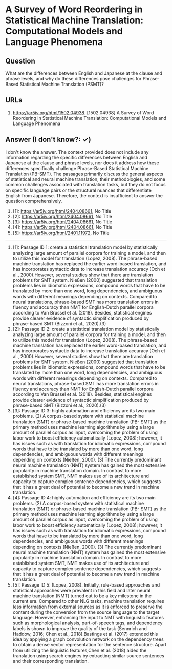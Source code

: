 # A Survey of Word Reordering in Statistical Machine Translation: Computational Models and Language Phenomena

## Question

What are the differences between English and Japanese at the clause and phrase levels, and why do these differences pose challenges for Phrase-Based Statistical Machine Translation (PSMT)?

## URLs

1. https://ar5iv.org/html/1502.04938. [1502.04938] A Survey of Word Reordering in Statistical Machine Translation: Computational Models and Language Phenomena

## Answer (I don't know?: ✓)

I don't know the answer. The context provided does not include any information regarding the specific differences between English and Japanese at the clause and phrase levels, nor does it address how these differences specifically challenge Phrase-Based Statistical Machine Translation (PB-SMT). The passages primarily discuss the general aspects of statistical and neural machine translation, their methodologies, and some common challenges associated with translation tasks, but they do not focus on specific language pairs or the structural nuances that differentiate English from Japanese. Therefore, the context is insufficient to answer the question comprehensively.

1. [1]:  https://ar5iv.org/html/2404.08661, No Title
2. [2]:  https://ar5iv.org/html/2404.08661, No Title
3. [3]:  https://ar5iv.org/html/2404.08661, No Title
4. [4]:  https://ar5iv.org/html/2404.08661, No Title
5. [5]:  https://ar5iv.org/html/2401.11972, No Title
---
1. [1]:  Passage ID 1: create a statistical translation model by statistically analyzing large amount of parallel corpora for training a model, and then to utilize this model for translation (Lopez, 2008). The phrase-based machine translation has replaced the earlier word-based translation, and has incorporates syntactic data to increase translation accuracy (Och et al., 2000).However, several studies show that there are translation problems for SMT system. Nießen (2000) suggested that translation problems lies in idiomatic expressions, compound words that have to be translated by more than one word, long dependencies, and ambiguous words with different meanings depending on contexts. Compared to neural translations, phrase-based SMT has more translation errors in fluency and accuracy than NMT for English-Dutch parallel corpora according to Van Brussel et al. (2018). Besides, statistical engines provide clearer evidence of syntactic simplification produced by phrase-based SMT (Bizzoni et al., 2020).(3)
2. [2]:  Passage ID 2: create a statistical translation model by statistically analyzing large amount of parallel corpora for training a model, and then to utilize this model for translation (Lopez, 2008). The phrase-based machine translation has replaced the earlier word-based translation, and has incorporates syntactic data to increase translation accuracy (Och et al., 2000).However, several studies show that there are translation problems for SMT system. Nießen (2000) suggested that translation problems lies in idiomatic expressions, compound words that have to be translated by more than one word, long dependencies, and ambiguous words with different meanings depending on contexts. Compared to neural translations, phrase-based SMT has more translation errors in fluency and accuracy than NMT for English-Dutch parallel corpora according to Van Brussel et al. (2018). Besides, statistical engines provide clearer evidence of syntactic simplification produced by phrase-based SMT (Bizzoni et al., 2020).(3)
3. [3]:  Passage ID 3: highly automation and efficiency are its two main problems. (2) A corpus-based system with statistical machine translation (SMT) or phrase-based machine translation (PB- SMT) as the primary method uses machine learning algorithms by using a large amount of parallel corpus as input, overcoming the problem of using labor work to boost efficiency automatically (Lopez, 2008); however, it has issues such as with translation for idiomatic expressions, compound words that have to be translated by more than one word, long dependencies, and ambiguous words with different meanings depending on contexts (Nießen, 2000). (3) The currently predominant neural machine translation (NMT) system has gained the most extensive popularity in machine translation domain. In contrast to more established system SMT, NMT makes use of its architecture and capacity to capture complex sentence dependencies, which suggests that it has a great deal of potential to become a new trend in machine translation.
4. [4]:  Passage ID 4: highly automation and efficiency are its two main problems. (2) A corpus-based system with statistical machine translation (SMT) or phrase-based machine translation (PB- SMT) as the primary method uses machine learning algorithms by using a large amount of parallel corpus as input, overcoming the problem of using labor work to boost efficiency automatically (Lopez, 2008); however, it has issues such as with translation for idiomatic expressions, compound words that have to be translated by more than one word, long dependencies, and ambiguous words with different meanings depending on contexts (Nießen, 2000). (3) The currently predominant neural machine translation (NMT) system has gained the most extensive popularity in machine translation domain. In contrast to more established system SMT, NMT makes use of its architecture and capacity to capture complex sentence dependencies, which suggests that it has a great deal of potential to become a new trend in machine translation.
5. [5]:  Passage ID 5: (Lopez, 2008). Initially, rule-based approaches and statistical approaches were prevalent in this field and later neural machine translation (NMT) turned out to be a key milestone in the current era. Compared to other NLG tasks, machine translation requires less information from external sources as it is enforced to preserve the content during the conversion from the source language to the target language. However, enhancing the input to NMT with linguistic features such as morphological analysis, part-of-speech tags, and dependency labels is shown to improve the quality of the task (Sennrich and Haddow, 2016; Chen et al., 2018).Bastings et al. (2017) extended this idea by applying a graph convolution network on the dependency trees to obtain a dense vector representation for the sentence structure. Apart from utilizing the linguistic features,Chen et al. (2018) aided the translation using search engines by extracting similar source sentences and their corresponding translation.